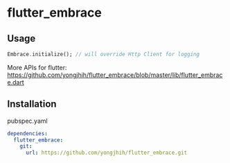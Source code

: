 # flutter_embrace

## Usage

```dart
Embrace.initialize(); // will override Http Client for logging
```

More APIs for flutter: https://github.com/yongjhih/flutter_embrace/blob/master/lib/flutter_embrace.dart

## Installation

pubspec.yaml

```yaml
dependencies:
  flutter_embrace:
    git:
      url: https://github.com/yongjhih/flutter_embrace.git
```
